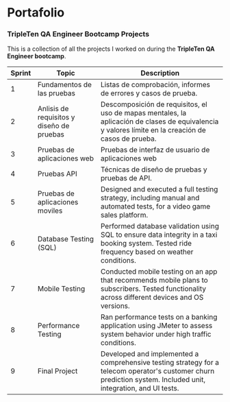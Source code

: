 # Portafolio

### TripleTen QA Engineer Bootcamp Projects

This is a collection of all the projects I worked on during the **TripleTen QA Engineer bootcamp**. 

| **Sprint** | **Topic**                                 | **Description**                                                                                                                                       |
|------------|-------------------------------------------|---------------------------------------------------------------------------------------------------------------------------------------------------------|
| 1          | Fundamentos de las pruebas                | Listas de comprobación, informes de errores y casos de prueba.                                                                                          |
| 2          | Anlisis de requisitos y diseño de pruebas | Descomposición de requisitos, el uso de mapas mentales, la aplicación de clases de equivalencia y valores límite en la creación de casos de prueba.     
| 3          | Pruebas de aplicaciones web               | Pruebas de interfaz de usuario de aplicaciones web                          |
| 4          | Pruebas API                               | Técnicas de diseño de pruebas y pruebas de API.
| 5          | Pruebas de aplicaciones moviles           | Designed and executed a full testing strategy, including manual and automated tests, for a video game sales platform.                                   |
| 6          | Database Testing (SQL)                    | Performed database validation using SQL to ensure data integrity in a taxi booking system. Tested ride frequency based on weather conditions.           |
| 7          | Mobile Testing                            | Conducted mobile testing on an app that recommends mobile plans to subscribers. Tested functionality across different devices and OS versions.           |
| 8          | Performance Testing                       | Ran performance tests on a banking application using JMeter to assess system behavior under high traffic conditions.                                    |
| 9          | Final Project                             | Developed and implemented a comprehensive testing strategy for a telecom operator's customer churn prediction system. Included unit, integration, and UI tests. |

